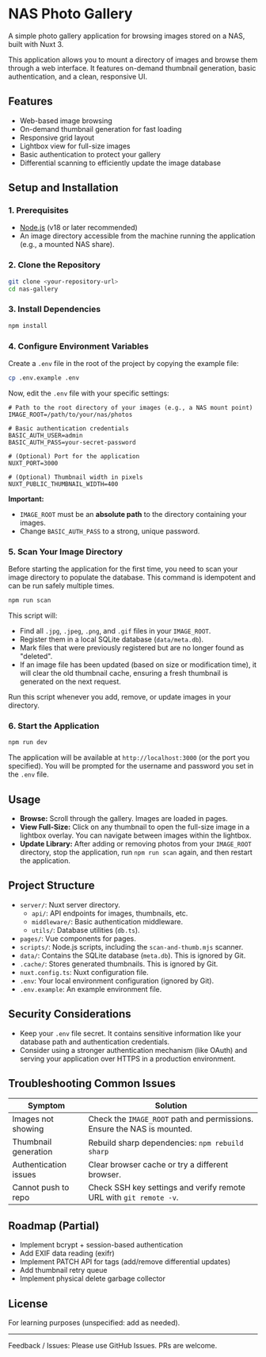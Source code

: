 # NAS Photo Gallery

A simple photo gallery application for browsing images stored on a NAS, built with Nuxt 3.

This application allows you to mount a directory of images and browse them through a web interface. It features on-demand thumbnail generation, basic authentication, and a clean, responsive UI.

## Features

-   Web-based image browsing
-   On-demand thumbnail generation for fast loading
-   Responsive grid layout
-   Lightbox view for full-size images
-   Basic authentication to protect your gallery
-   Differential scanning to efficiently update the image database

## Setup and Installation

### 1. Prerequisites

-   [Node.js](https://nodejs.org/) (v18 or later recommended)
-   An image directory accessible from the machine running the application (e.g., a mounted NAS share).

### 2. Clone the Repository

```bash
git clone <your-repository-url>
cd nas-gallery
```

### 3. Install Dependencies

```bash
npm install
```

### 4. Configure Environment Variables

Create a `.env` file in the root of the project by copying the example file:

```bash
cp .env.example .env
```

Now, edit the `.env` file with your specific settings:

```
# Path to the root directory of your images (e.g., a NAS mount point)
IMAGE_ROOT=/path/to/your/nas/photos

# Basic authentication credentials
BASIC_AUTH_USER=admin
BASIC_AUTH_PASS=your-secret-password

# (Optional) Port for the application
NUXT_PORT=3000

# (Optional) Thumbnail width in pixels
NUXT_PUBLIC_THUMBNAIL_WIDTH=400
```

**Important:**
-   `IMAGE_ROOT` must be an **absolute path** to the directory containing your images.
-   Change `BASIC_AUTH_PASS` to a strong, unique password.

### 5. Scan Your Image Directory

Before starting the application for the first time, you need to scan your image directory to populate the database. This command is idempotent and can be run safely multiple times.

```bash
npm run scan
```

This script will:
-   Find all `.jpg`, `.jpeg`, `.png`, and `.gif` files in your `IMAGE_ROOT`.
-   Register them in a local SQLite database (`data/meta.db`).
-   Mark files that were previously registered but are no longer found as "deleted".
-   If an image file has been updated (based on size or modification time), it will clear the old thumbnail cache, ensuring a fresh thumbnail is generated on the next request.

Run this script whenever you add, remove, or update images in your directory.

### 6. Start the Application

```bash
npm run dev
```

The application will be available at `http://localhost:3000` (or the port you specified). You will be prompted for the username and password you set in the `.env` file.

## Usage

-   **Browse:** Scroll through the gallery. Images are loaded in pages.
-   **View Full-Size:** Click on any thumbnail to open the full-size image in a lightbox overlay. You can navigate between images within the lightbox.
-   **Update Library:** After adding or removing photos from your `IMAGE_ROOT` directory, stop the application, run `npm run scan` again, and then restart the application.

## Project Structure

-   `server/`: Nuxt server directory.
    -   `api/`: API endpoints for images, thumbnails, etc.
    -   `middleware/`: Basic authentication middleware.
    -   `utils/`: Database utilities (`db.ts`).
-   `pages/`: Vue components for pages.
-   `scripts/`: Node.js scripts, including the `scan-and-thumb.mjs` scanner.
-   `data/`: Contains the SQLite database (`meta.db`). This is ignored by Git.
-   `.cache/`: Stores generated thumbnails. This is ignored by Git.
-   `nuxt.config.ts`: Nuxt configuration file.
-   `.env`: Your local environment configuration (ignored by Git).
-   `.env.example`: An example environment file.

## Security Considerations

-   Keep your `.env` file secret. It contains sensitive information like your database path and authentication credentials.
-   Consider using a stronger authentication mechanism (like OAuth) and serving your application over HTTPS in a production environment.

## Troubleshooting Common Issues

| Symptom               | Solution                                                            |
| --------------------- | ------------------------------------------------------------------- |
| Images not showing    | Check the `IMAGE_ROOT` path and permissions. Ensure the NAS is mounted. |
| Thumbnail generation  | Rebuild sharp dependencies: `npm rebuild sharp`                     |
| Authentication issues | Clear browser cache or try a different browser.                     |
| Cannot push to repo   | Check SSH key settings and verify remote URL with `git remote -v`.  |

## Roadmap (Partial)

-   Implement bcrypt + session-based authentication
-   Add EXIF data reading (exifr)
-   Implement PATCH API for tags (add/remove differential updates)
-   Add thumbnail retry queue
-   Implement physical delete garbage collector

## License

For learning purposes (unspecified: add as needed).

---

Feedback / Issues: Please use GitHub Issues. PRs are welcome.
